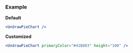 ### Example

**Default**
```jsx
<UndrawPieChart />
```

**Customized**
```jsx
<UndrawPieChart primaryColor="#41B883" height="100" />
```
